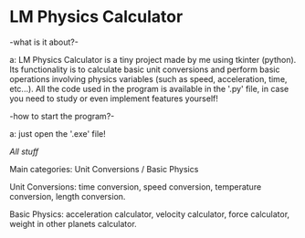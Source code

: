 # LM Physics Calculator

-what is it about?-

a: LM Physics Calculator is a tiny project made by me using tkinter (python).
Its functionality is to calculate basic unit conversions and perform basic operations involving physics variables (such as speed, acceleration, time, etc...). All the code used in the program is available in the '.py' file, in case you need to study or even implement features yourself!

-how to start the program?-

a: just open the '.exe' file!

*All stuff*

Main categories: Unit Conversions / Basic Physics

Unit Conversions: time conversion, speed conversion, temperature conversion, length conversion.

Basic Physics: acceleration calculator, velocity calculator, force calculator, weight in other planets calculator.